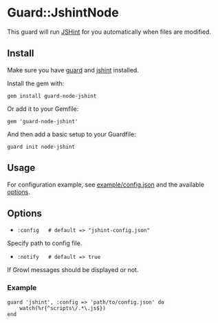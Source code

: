 # Guard::JshintNode

This guard will run [JSHint](http://www.jshint.com/) for you automatically when files are modified.

## Install

Make sure you have [guard](http://github.com/guard/guard) and [jshint](http://github.com/jshint/node-jshint) installed.

Install the gem with:

    gem install guard-node-jshint

Or add it to your Gemfile:

    gem 'guard-node-jshint'

And then add a basic setup to your Guardfile:

    guard init node-jshint

## Usage

For configuration example, see [example/config.json](http://github.com/jshint/node-jshint/blob/master/example/config.json) and the available [options](http://www.jshint.com/options).

## Options

* `:config   # default => "jshint-config.json"`

Specify path to config file.

* `:notify   # default => true`

If Growl messages should be displayed or not.

### Example

	guard 'jshint', :config => 'path/to/config.json' do
  		watch(%r{^scripts\/.*\.js$})
	end